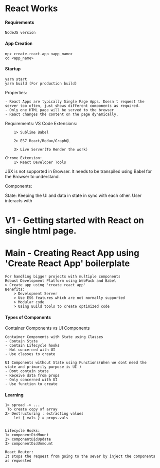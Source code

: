 # React Works

#### Requirements
    NodeJS version

#### App Creation
    npx create-react-app <app_name>
    cd <app_name>

#### Startup

    yarn start
    yarn build (For production build)

Properties:

    - React Apps are typically Single Page Apps. Doesn't request the server too often, just shows different components as required.
    - Only one HTML page will be served to the browser
    - React changes the content on the page dynamically.

Requirements:
    VS Code Extensions:

        1> Sublime Babel

        2> ES7 React/Redux/GraphQL
        
        3> Live Server(To Render the work)

    Chrome Extension:
        1> React Developer Tools
JSX is not supported in Browser. It needs to be transpiled using Babel for the Browser to understand.

Components:


State:
Keeping the UI and data in state in sync with each other. User interacts with 
# V1 - Getting started with React on single html page.

# Main - Creating  React App using  'Create React App' boilerplate
    For handling bigger projects with multiple components 
    Robust Development Platform using WebPack and Babel
    > Create app using 'create react app'
    Benefits:
        > Development Server
        > Use ES6 features which are not normally supported
        > Modular code
        > Using Build tools to create optimized code

#### Types of Components
Container Components vs UI Components

    Container Components with State using Classes
    - Contain State
    - Contain Lifecycle hooks
    - Not concerned with UI
    - Use classes to create

    UI Components without State using Functions(When we dont need the state and primarily purpose is UI )
    - Dont contain state
    - Receive data from props
    - Only concerned with UI
    - Use function to create 


#### Learning
    1> spread -> ...    
     To create copy of array
    2> Destructuring : extracting values 
        let { vals } = props.vals


    Lifecycle Hooks:
    1> componentDidMount
    2> componentDidUpdate
    3> componentDidUnmount

    React Router:
    It stops the request from going to the sever by inject the components as requested